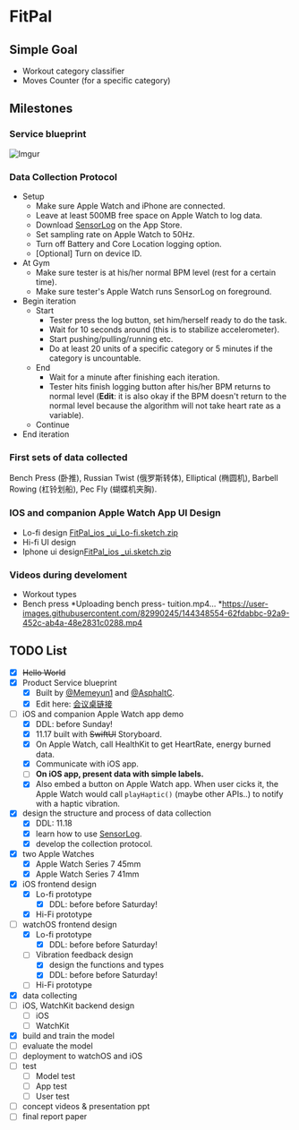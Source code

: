 # FitPal

## Simple Goal
- Workout category classifier
- Moves Counter (for a specific category)

## Milestones
### **Service blueprint**
![Imgur](https://user-images.githubusercontent.com/82990245/142161676-a0adf4fe-1a88-4cd2-a6d5-e4931f7d69c0.png)

### **Data Collection Protocol**
* Setup
  * Make sure Apple Watch and iPhone are connected.
  * Leave at least 500MB free space on Apple Watch to log data.
  * Download [SensorLog](https://apps.apple.com/us/app/sensorlog/id388014573) on the App Store.
  * Set sampling rate on Apple Watch to 50Hz.
  * Turn off Battery and Core Location logging option.
  * \[Optional\] Turn on device ID.
* At Gym
  * Make sure tester is at his/her normal BPM level (rest for a certain time).
  * Make sure tester's Apple Watch runs SensorLog on foreground.
* Begin iteration
  * Start
    * Tester press the log button, set him/herself ready to do the task.
    * Wait for 10 seconds around (this is to stabilize accelerometer).
    * Start pushing/pulling/running etc.
    * Do at least 20 units of a specific category or 5 minutes if the category is uncountable.
  * End
    * Wait for a minute after finishing each iteration.
    * Tester hits finish logging button after his/her BPM returns to normal level (**Edit**: it is also okay if the BPM doesn't return to the normal level because the algorithm will not take heart rate as a variable).
  * Continue
* End iteration

### First sets of data collected
Bench Press (卧推), Russian Twist (俄罗斯转体), Elliptical (椭圆机), Barbell Rowing (杠铃划船), Pec Fly (蝴蝶机夹胸).

### **IOS and companion Apple Watch App UI Design**
* Lo-fi design [FitPal_ios _ui_Lo-fi.sketch.zip](https://github.com/dykderrick/FitPal/files/7638544/FitPal_ios._ui_Lo-fi.sketch.zip)
* Hi-fi UI design
 * Iphone ui design[FitPal_ios _ui.sketch.zip](https://github.com/dykderrick/FitPal/files/7638548/FitPal_ios._ui.sketch.zip)

### **Videos during develoment**
* Workout types
 * Bench press
  *Uploading bench press- tuition.mp4…
  *https://user-images.githubusercontent.com/82990245/144348554-62fdabbc-92a9-452c-ab4a-48e2831c0288.mp4
  
## TODO List
- [x] ~~Hello World~~
- [x] Product Service blueprint
  - [x] Built by [@Memeyun1](https://github.com/Memeyun1) and [@AsphaltC](https://github.com/AsphaltC).
  - [x] Edit here: [会议桌链接](https://desktop.huiyizhuo.com/1458414258500956162)
- [ ] iOS and companion Apple Watch app demo
  - [x] DDL: before Sunday!
  - [x] 11.17 built with ~~SwiftUI~~ Storyboard.
  - [x] On Apple Watch, call HealthKit to get HeartRate, energy burned data.
  - [x] Communicate with iOS app.
  - [ ] **On iOS app, present data with simple labels.**
  - [x] Also embed a button on Apple Watch app. When user cicks it, the Apple Watch would call ```playHaptic()``` (maybe other APIs..) to notify with a haptic vibration.
- [x] design the structure and process of data collection
  - [x] DDL: 11.18
  - [x] learn how to use [SensorLog](https://apps.apple.com/us/app/sensorlog/id388014573).
  - [x] develop the collection protocol.
- [x] two Apple Watches
  - [x] Apple Watch Series 7 45mm
  - [x] Apple Watch Series 7 41mm
- [x] iOS frontend design
  - [x] Lo-fi prototype
    - [x] DDL: before before Saturday!
  - [x] Hi-Fi prototype
- [ ] watchOS frontend design
  - [x] Lo-fi prototype
    - [x] DDL: before before Saturday!
  - [ ] Vibration feedback design
    - [x] design the functions and types
    - [x] DDL: before before Saturday!
  - [ ] Hi-Fi prototype
- [x] data collecting
- [ ] iOS, WatchKit backend design
  - [ ] iOS
  - [ ] WatchKit
- [x] build and train the model
- [ ] evaluate the model
- [ ] deployment to watchOS and iOS
- [ ] test
  - [ ] Model test
  - [ ] App test
  - [ ] User test
- [ ] concept videos & presentation ppt
- [ ] final report paper
